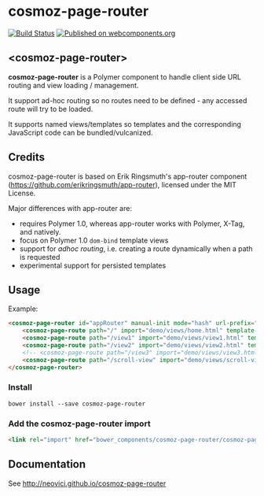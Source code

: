 cosmoz-page-router
==================

[![Build Status](https://travis-ci.com/Neovici/cosmoz-page-router.svg?branch=master)](https://travis-ci.org/Neovici/cosmoz-page-router)
[![Published on webcomponents.org](https://img.shields.io/badge/webcomponents.org-published-blue.svg)](https://www.webcomponents.org/element/Neovici/cosmoz-page-router)

## &lt;cosmoz-page-router&gt;

**cosmoz-page-router** is a Polymer component to handle client side URL routing
and view loading / management.

It support ad-hoc routing so no routes need to be defined - any accessed route
will try to be loaded.

It supports named views/templates so templates and the corresponding JavaScript
code can be bundled/vulcanized.

## Credits

cosmoz-page-router is based on Erik Ringsmuth's app-router component (https://github.com/erikringsmuth/app-router), licensed under the MIT License.

Major differences with app-router are:
- requires Polymer 1.0, whereas app-router works with Polymer, X-Tag, and natively.
- focus on Polymer 1.0 `dom-bind` template views
- support for _adhoc routing_, i.e. creating a route dynamically when a path is requested
- experimental support for persisted templates

## Usage

Example:

<!---
```
<custom-element-demo>
	<template>
		<script src="../../webcomponentsjs/webcomponents-lite.js"></script>
		<link rel="import" href="../cosmoz-page-router.html">
		<next-code-block></next-code-block>
	</template>
</custom-element-demo>
```
-->
```html
<cosmoz-page-router id="appRouter" manual-init mode="hash" url-prefix="views">
	<cosmoz-page-route path="/" import="demo/views/home.html" template-id="home"></cosmoz-page-route>
	<cosmoz-page-route path="/view1" import="demo/views/view1.html" template-id="view1"></cosmoz-page-route>
	<cosmoz-page-route path="/view2" import="demo/views/view2.html" template-id="view2"></cosmoz-page-route>
	<!-- <cosmoz-page-route path="/view3" import="demo/views/view3.html" template-id="view3"></cosmoz-page-route> -->
	<cosmoz-page-route path="/scroll-view" import="demo/views/scroll-view.html" template-id="scroll-view"></cosmoz-page-route>
</cosmoz-page-router>
```

### Install

`bower install --save cosmoz-page-router`

### Add the cosmoz-page-router import
```html
<link rel="import" href="bower_components/cosmoz-page-router/cosmoz-page-router.html" />
```

## Documentation

See http://neovici.github.io/cosmoz-page-router
